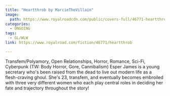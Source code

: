 ```yaml
---
title: "Heartthrob by MarcieTheVillain"
image:
  path: https://www.royalroadcdn.com/public/covers-full/46771-heartthrob.jpg
categories:
  - ONGOING
tags:
  - GL/WLW
link: https://www.royalroad.com/fiction/46771/heartthrob

---
```

Transfem/Polyamory, Open Relationships, Horror, Romance, Sci-Fi, Cyberpunk (TW: Body Horror, Gore, Cannibalism)
Esper James is a young secretary who's been raised from the dead to live out modern life as a flesh-craving ghoul. She's 23, transfem, and eventually becomes embroiled with three very different women who each play central roles in deciding her fate and trajectory throughout the story!

